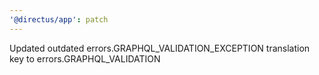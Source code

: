 ```yaml
---
'@directus/app': patch
---
```


Updated outdated errors.GRAPHQL_VALIDATION_EXCEPTION translation key to errors.GRAPHQL_VALIDATION
